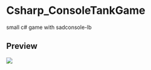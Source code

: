 # Csharp_ConsoleTankGame
small c# game with sadconsole-lb

## Preview
![](https://github.com/weitnow/gb-fighter/blob/gamecover.png)
